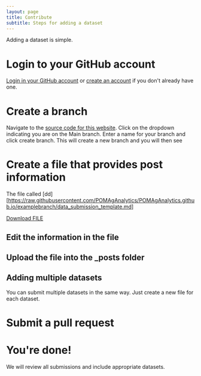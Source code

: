 ```yaml
---
layout: page
title: Contribute
subtitle: Steps for adding a dataset
---
```


Adding a dataset is simple.

# Login to your GitHub account
[Login in your GitHub account](https://github.com/join) or [create an account](https://github.com/join) if you don't already have one.

# Create a branch
Navigate to the [source code for this website](https://github.com/POMAgAnalytics/POMAgAnalytics.github.io). Click on the dropdown indicating you are on the Main branch. Enter a name for your branch and click create branch. This will create a new branch and you will then see 

# Create a file that provides post information
The file called [dd][https://raw.githubusercontent.com/POMAgAnalytics/POMAgAnalytics.github.io/examplebranch/data_submission_template.md]

<a id="raw-url" href="https://raw.githubusercontent.com/POMAgAnalytics/POMAgAnalytics.github.io/examplebranch/data_submission_template.md">Download FILE</a>


## Edit the information in the file

## Upload the file into the _posts folder


## Adding multiple datasets
You can submit multiple datasets in the same way. Just create a new file for each dataset.

# Submit a pull request

# You're done! 
We will review all submissions and include appropriate datasets.
